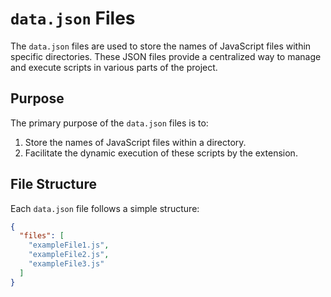 # `data.json` Files

The `data.json` files are used to store the names of JavaScript files within specific directories. These JSON files provide a centralized way to manage and execute scripts in various parts of the project.

## Purpose

The primary purpose of the `data.json` files is to:
1. Store the names of JavaScript files within a directory.
2. Facilitate the dynamic execution of these scripts by the extension.

## File Structure

Each `data.json` file follows a simple structure:
```json
{
  "files": [
    "exampleFile1.js",
    "exampleFile2.js",
    "exampleFile3.js"
  ]
}
